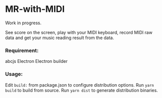 # MR-with-MIDI
Work in progress.

See score on the screen, play with your MIDI keyboard, record MIDI raw data and get your music reading result from the data.

<h3>Requirement: </h3>
abcjs
Electron
Electron builder


<h3>Usage:</h3>
Edit <code>build:</code> from package.json to configure distribution options.
Run <code>yarn build</code> to build from source.
Run <code>yarn dist</code> to generate distribution binaries.
